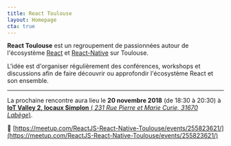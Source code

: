 ```yaml
---
title: React Toulouse
layout: Homepage
cta: true
---
```


**React Toulouse** est un regroupement de passionnées autour de l'écosystème
[React](https://facebook.github.io/react) et [React-Native](https://facebook.github.io/react-native) sur Toulouse.

L'idée est d'organiser régulièrement des conférences, workshops et discussions
afin de faire découvrir ou approfondir l'écosystème React et son ensemble.

---

La prochaine rencontre aura lieu le **20 novembre 2018** (de 18:30 à 20:30) à [**IoT Valley 2, locaux Simplon** (
_231 Rue Pierre et Marie Curie, 31670 Labège_)](https://www.openstreetmap.org/way/67896904).

📍 [https://meetup.com/ReactJS-React-Native-Toulouse/events/255823621/](https://meetup.com/ReactJS-React-Native-Toulouse/events/255823621/)
